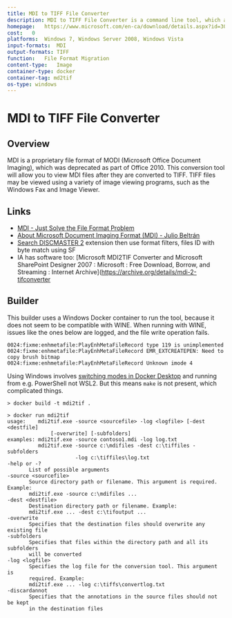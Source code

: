 ```yaml
---
title: MDI to TIFF File Converter
description: MDI to TIFF File Converter is a command line tool, which allows you to convert one or more MDI files to TIFF.
homepage:	https://www.microsoft.com/en-ca/download/details.aspx?id=30328
cost:	0
platforms:	Windows 7, Windows Server 2008, Windows Vista
input-formats:	MDI
output-formats:	TIFF
function:	File Format Migration
content-type:	Image
container-type: docker
container-tag: md2tif
os-type: windows
---
```


# MDI to TIFF File Converter

## Overview
MDI is a proprietary file format of MODI (Microsoft Office Document Imaging), which was deprecated as part of Office 2010. This conversion tool will allow you to view MDI files after they are converted to TIFF. TIFF files may be viewed using a variety of image viewing programs, such as the Windows Fax and Image Viewer.

## Links

- [MDI - Just Solve the File Format Problem](http://fileformats.archiveteam.org/wiki/MDI)
- [About Microsoft Document Imaging Format (MDI) - Julio Beltrán](http://juliobeltran.wikidot.com/trad:about-mdi-format)
- [Search DISCMASTER 2](https://discmaster.textfiles.com/search?extension=.mdi&format=microsoftDocumentImagingFormat) extension then use format filters, files ID with byte match using SF
- IA has software too: [Microsoft MDI2TIF Converter and Microsoft SharePoint Designer 2007 : Microsoft : Free Download, Borrow, and Streaming : Internet Archive](https://archive.org/details/mdi-2-tifconverter

## Builder

This builder uses a Windows Docker container to run the tool, because it does not seem to be compatible with WINE.  When running with WINE, issues like the ones below are logged, and the file write operation fails.

```
0024:fixme:enhmetafile:PlayEnhMetaFileRecord type 119 is unimplemented
0024:fixme:enhmetafile:PlayEnhMetaFileRecord EMR_EXTCREATEPEN: Need to copy brush bitmap
0024:fixme:enhmetafile:PlayEnhMetaFileRecord Unknown imode 4
```

Using Windows involves [switching modes in Docker Desktop](https://learn.microsoft.com/en-us/virtualization/windowscontainers/quick-start/set-up-environment?tabs=dockerce#windows-10-and-windows-11-2) and running from e.g. PowerShell not WSL2.  But this means `make` is not present, which complicated things.

```
> docker build -t mdi2tif .
```

```
> docker run mdi2tif
usage:    mdi2tif.exe -source <sourcefile> -log <logfile> [-dest <destfile]
              [-overwrite] [-subfolders]
examples: mdi2tif.exe -source contoso1.mdi -log log.txt
          mdi2tif.exe -source c:\mdifiles -dest c:\tiffiles -subfolders
                      -log c:\tiffiles\log.txt
-help or -?
       List of possible arguments
-source <sourcefile>
       Source directory path or filename. This argument is required. Example:
       mdi2tif.exe -source c:\mdifiles ...
-dest <destfile>
       Destination directory path or filename. Example:
       mdi2tif.exe ... -dest c:\tifoutput ...
-overwrite
       Specifies that the destination files should overwrite any existing file
-subfolders
       Specifies that files within the directory path and all its subfolders
       will be converted
-log <logfile>
       Specifies the log file for the conversion tool. This argument is
       required. Example:
       mdi2tif.exe ... -log c:\tiffs\convertlog.txt
-discardannot
       Specifies that the annotations in the source files should not be kept
       in the destination files
```

